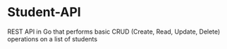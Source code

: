 # Student-API
REST API in Go that performs basic CRUD (Create, Read, Update, Delete) operations on a list of students
